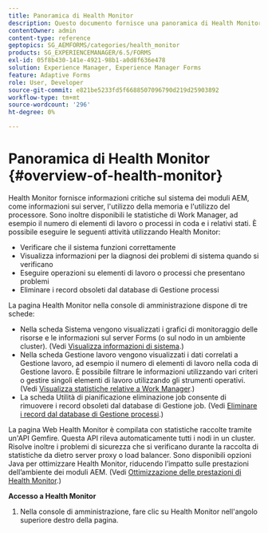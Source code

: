 ```yaml
---
title: Panoramica di Health Monitor
description: Questo documento fornisce una panoramica di Health Monitor e informazioni dettagliate su come accedervi.
contentOwner: admin
content-type: reference
geptopics: SG_AEMFORMS/categories/health_monitor
products: SG_EXPERIENCEMANAGER/6.5/FORMS
exl-id: 05f8b430-141e-4921-98b1-a0d8f636e478
solution: Experience Manager, Experience Manager Forms
feature: Adaptive Forms
role: User, Developer
source-git-commit: e821be5233fd5f6688507096790d219d25903892
workflow-type: tm+mt
source-wordcount: '296'
ht-degree: 0%

---
```


# Panoramica di Health Monitor {#overview-of-health-monitor}

Health Monitor fornisce informazioni critiche sul sistema dei moduli AEM, come informazioni sui server, l&#39;utilizzo della memoria e l&#39;utilizzo del processore. Sono inoltre disponibili le statistiche di Work Manager, ad esempio il numero di elementi di lavoro o processi in coda e i relativi stati. È possibile eseguire le seguenti attività utilizzando Health Monitor:

* Verificare che il sistema funzioni correttamente
* Visualizza informazioni per la diagnosi dei problemi di sistema quando si verificano
* Eseguire operazioni su elementi di lavoro o processi che presentano problemi
* Eliminare i record obsoleti dal database di Gestione processi

La pagina Health Monitor nella console di amministrazione dispone di tre schede:

* Nella scheda Sistema vengono visualizzati i grafici di monitoraggio delle risorse e le informazioni sul server Forms (o sul nodo in un ambiente cluster). (Vedi [Visualizza informazioni di sistema](/help/forms/using/admin-help/view-system-information.md#view-system-information).)
* Nella scheda Gestione lavoro vengono visualizzati i dati correlati a Gestione lavoro, ad esempio il numero di elementi di lavoro nella coda di Gestione lavoro. È possibile filtrare le informazioni utilizzando vari criteri o gestire singoli elementi di lavoro utilizzando gli strumenti operativi. (Vedi [Visualizza statistiche relative a Work Manager](/help/forms/using/admin-help/view-statistics-related-manager.md#view-statistics-related-to-work-manager).)
* La scheda Utilità di pianificazione eliminazione job consente di rimuovere i record obsoleti dal database di Gestione job. (Vedi [Eliminare i record dal database di Gestione processi](/help/forms/using/admin-help/purge-records-job-manager-database.md#purge-records-from-the-job-manager-database).)

La pagina Web Health Monitor è compilata con statistiche raccolte tramite un&#39;API Gemfire. Questa API rileva automaticamente tutti i nodi in un cluster. Risolve inoltre i problemi di sicurezza che si verificano durante la raccolta di statistiche da dietro server proxy o load balancer. Sono disponibili opzioni Java per ottimizzare Health Monitor, riducendo l’impatto sulle prestazioni dell’ambiente dei moduli AEM. (Vedi [Ottimizzazione delle prestazioni di Health Monitor](/help/forms/using/admin-help/fine-tuning-health-monitor-performance.md#fine-tuning-health-monitor-performance).)

**Accesso a Health Monitor**

1. Nella console di amministrazione, fare clic su Health Monitor nell&#39;angolo superiore destro della pagina.

